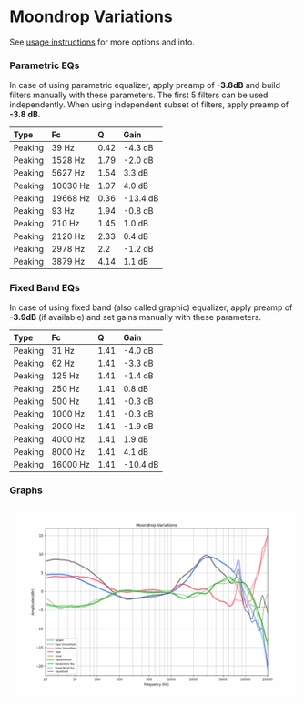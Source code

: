# Moondrop Variations
See [usage instructions](https://github.com/jaakkopasanen/AutoEq#usage) for more options and info.

### Parametric EQs
In case of using parametric equalizer, apply preamp of **-3.8dB** and build filters manually
with these parameters. The first 5 filters can be used independently.
When using independent subset of filters, apply preamp of **-3.8 dB**.

| Type    | Fc       |    Q | Gain     |
|:--------|:---------|:-----|:---------|
| Peaking | 39 Hz    | 0.42 | -4.3 dB  |
| Peaking | 1528 Hz  | 1.79 | -2.0 dB  |
| Peaking | 5627 Hz  | 1.54 | 3.3 dB   |
| Peaking | 10030 Hz | 1.07 | 4.0 dB   |
| Peaking | 19668 Hz | 0.36 | -13.4 dB |
| Peaking | 93 Hz    | 1.94 | -0.8 dB  |
| Peaking | 210 Hz   | 1.45 | 1.0 dB   |
| Peaking | 2120 Hz  | 2.33 | 0.4 dB   |
| Peaking | 2978 Hz  | 2.2  | -1.2 dB  |
| Peaking | 3879 Hz  | 4.14 | 1.1 dB   |

### Fixed Band EQs
In case of using fixed band (also called graphic) equalizer, apply preamp of **-3.9dB**
(if available) and set gains manually with these parameters.

| Type    | Fc       |    Q | Gain     |
|:--------|:---------|:-----|:---------|
| Peaking | 31 Hz    | 1.41 | -4.0 dB  |
| Peaking | 62 Hz    | 1.41 | -3.3 dB  |
| Peaking | 125 Hz   | 1.41 | -1.4 dB  |
| Peaking | 250 Hz   | 1.41 | 0.8 dB   |
| Peaking | 500 Hz   | 1.41 | -0.3 dB  |
| Peaking | 1000 Hz  | 1.41 | -0.3 dB  |
| Peaking | 2000 Hz  | 1.41 | -1.9 dB  |
| Peaking | 4000 Hz  | 1.41 | 1.9 dB   |
| Peaking | 8000 Hz  | 1.41 | 4.1 dB   |
| Peaking | 16000 Hz | 1.41 | -10.4 dB |

### Graphs
![](./Moondrop%20Variations.png)